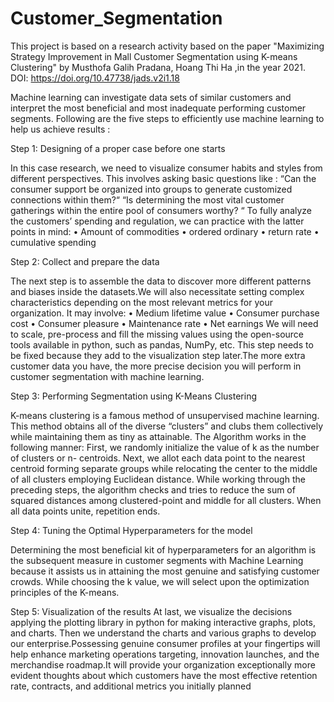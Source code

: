 # Customer_Segmentation

This project is based on a research activity based on the paper "Maximizing Strategy Improvement in Mall Customer Segmentation
using K-means Clustering" by Musthofa Galih Pradana, Hoang Thi Ha ,in the year 2021.
DOI: https://doi.org/10.47738/jads.v2i1.18

Machine learning can investigate data sets of similar customers and interpret the most beneficial and most inadequate performing customer segments.
Following are the five steps to efficiently use machine learning to help us achieve results :


Step 1: Designing of a proper case before one starts

In this case research, we need to visualize consumer habits and styles from different perspectives. This involves asking basic questions like :
“Can the consumer support be organized into groups to generate customized connections within them?“ “Is determining the most vital customer gatherings within the entire pool of consumers worthy? “ To fully analyze the customers’ spending and regulation, we can practice with the latter points in
mind:
• Amount of commodities 
• ordered ordinary
• return rate
• cumulative spending


Step 2: Collect and prepare the data

The next step is to assemble the data to discover more different patterns and biases inside the datasets.We will also necessitate setting complex characteristics depending on the most relevant metrics for your organization.
It may involve:
• Medium lifetime value
• Consumer purchase cost
• Consumer pleasure
• Maintenance rate
• Net earnings
We will need to scale, pre-process and fill the missing values using the open-source tools available in python, such as pandas, NumPy, etc. This step needs to be fixed because they add to the visualization step later.The more extra customer data you have, the more precise decision you will perform in customer segmentation with machine learning.


Step 3: Performing Segmentation using K-Means Clustering

K-means clustering is a famous method of unsupervised machine learning. This method obtains all of the diverse “clusters” and clubs them collectively while 
maintaining them as tiny as attainable. The Algorithm works in the following manner:
First, we randomly initialize the value of k as the number of clusters or n- centroids.
Next, we allot each data point to the nearest centroid forming separate groups while
relocating the center to the middle of all clusters employing Euclidean distance.
While working through the preceding steps, the algorithm checks and tries to reduce
the sum of squared distances among clustered-point and middle for all clusters.
When all data points unite, repetition ends.


Step 4: Tuning the Optimal Hyperparameters for the model

Determining the most beneficial kit of hyperparameters for an algorithm is the subsequent measure in customer segments with Machine Learning because it assists us in attaining the most genuine and satisfying customer crowds. While choosing the k value, we will select upon the optimization principles of the K-means.


Step 5: Visualization of the results
At last, we visualize the decisions applying the plotting library in python for making interactive graphs, plots, and charts. Then we understand the charts and various graphs to develop our enterprise.Possessing genuine consumer profiles at your fingertips will help enhance marketing operations targeting, innovation launches, and the merchandise roadmap.It will provide your organization exceptionally more evident thoughts about which customers have the most effective retention rate, contracts, and additional metrics you initially planned
